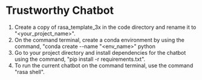 # Trustworthy Chatbot


1. Create a copy of rasa_template_3x in the code directory and rename it to "<your_project_name>".
2. On the command terminal, create a conda environment by using the command, "conda create --name "<env_name>" python
3. Go to your project directory and install dependencies for the chatbot using the command, "pip install -r requirements.txt".
3. To run the current chatbot on the command terminal, use the command "rasa shell".
